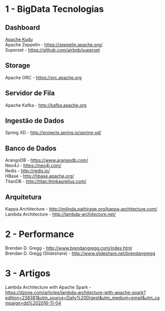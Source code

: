 # 1 - BigData Tecnologias

Dashboard
---------------
[Apache Kudu](http://kudu.apache.org)<br>
Apache Zeppelin - https://zeppelin.apache.org/<br>
Superset - https://github.com/airbnb/superset<br>

Storage
---------------
Apache ORC - https://orc.apache.org<br>

Servidor de Fila
---------------
Apache Kafka - http://kafka.apache.org<br>

Ingestão de Dados
---------------
Spring XD - http://projects.spring.io/spring-xd/<br>

Banco de Dados
---------------
ArangoDB - https://www.arangodb.com/<br>
Neo4J - https://neo4j.com/<br>
Redis - http://redis.io/<br>
HBase - http://hbase.apache.org/<br>
TitanDB - http://titan.thinkaurelius.com/<br>

Arquitetura
---------------
Kappa Architecture - http://milinda.pathirage.org/kappa-architecture.com/<br>
Lambda Architecture - http://lambda-architecture.net/<br>

# 2 - Performance

Brendan D. Gregg - http://www.brendangregg.com/index.html<br>
Brendan D. Gregg (Slideshare) - http://www.slideshare.net/brendangregg<br>

# 3 - Artigos

Lambda Architecture with Apache Spark - https://dzone.com/articles/lambda-architecture-with-apache-spark?edition=238381&utm_source=Daily%20Digest&utm_medium=email&utm_campaign=dd%202016-11-04
